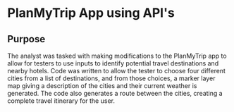 # PlanMyTrip App using API's

## Purpose
The analyst was tasked with making modifications to the PlanMyTrip app to allow for testers to use inputs to identify potential travel destinations and nearby hotels.  Code was written to allow the tester to choose four different cities from a list of destinations, and from those choices, a marker layer map giving a description of the cities and their current weather is generated. The code also generates a route between the cities, creating a complete travel itinerary for the user.